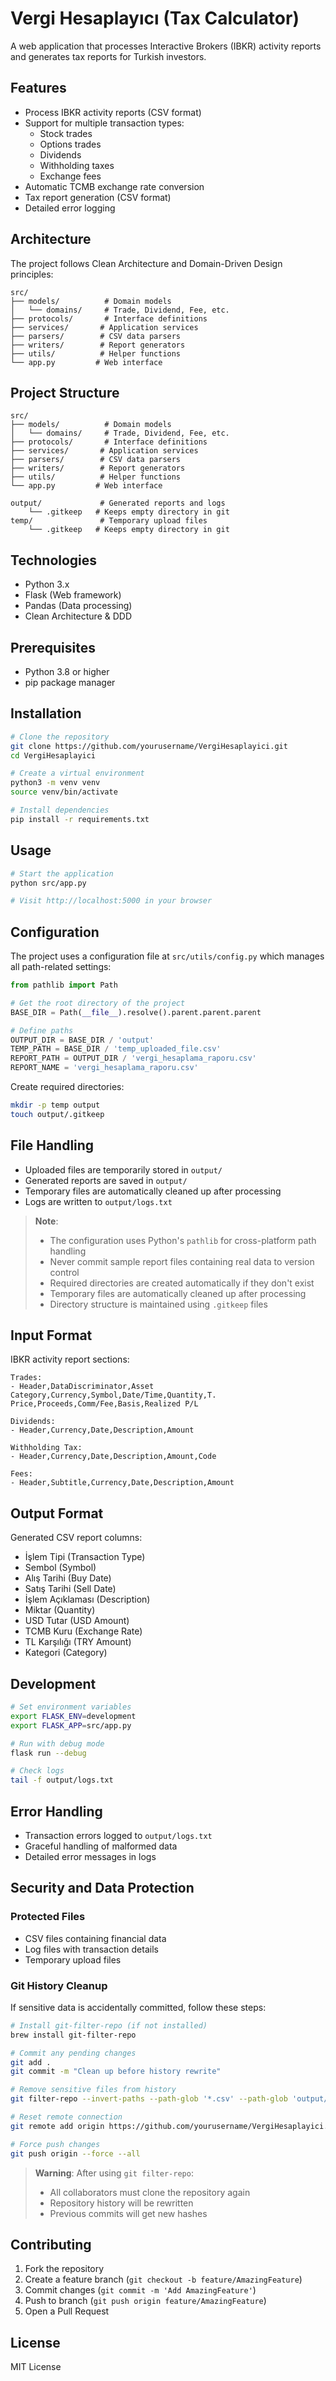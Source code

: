 # Vergi Hesaplayıcı (Tax Calculator)

A web application that processes Interactive Brokers (IBKR) activity reports and generates tax reports for Turkish investors.

## Features
- Process IBKR activity reports (CSV format)
- Support for multiple transaction types:
  * Stock trades
  * Options trades
  * Dividends
  * Withholding taxes
  * Exchange fees
- Automatic TCMB exchange rate conversion
- Tax report generation (CSV format)
- Detailed error logging

## Architecture
The project follows Clean Architecture and Domain-Driven Design principles:

```plaintext
src/
├── models/          # Domain models
│   └── domains/     # Trade, Dividend, Fee, etc.
├── protocols/       # Interface definitions
├── services/       # Application services
├── parsers/        # CSV data parsers
├── writers/        # Report generators
├── utils/          # Helper functions
└── app.py         # Web interface
```

## Project Structure
```plaintext
src/
├── models/          # Domain models
│   └── domains/     # Trade, Dividend, Fee, etc.
├── protocols/       # Interface definitions
├── services/       # Application services
├── parsers/        # CSV data parsers
├── writers/        # Report generators
├── utils/          # Helper functions
└── app.py         # Web interface

output/             # Generated reports and logs
    └── .gitkeep   # Keeps empty directory in git
temp/               # Temporary upload files
    └── .gitkeep   # Keeps empty directory in git
```

## Technologies
- Python 3.x
- Flask (Web framework)
- Pandas (Data processing)
- Clean Architecture & DDD

## Prerequisites
- Python 3.8 or higher
- pip package manager

## Installation

```bash
# Clone the repository
git clone https://github.com/yourusername/VergiHesaplayici.git
cd VergiHesaplayici

# Create a virtual environment
python3 -m venv venv
source venv/bin/activate

# Install dependencies
pip install -r requirements.txt
```

## Usage

```bash
# Start the application
python src/app.py

# Visit http://localhost:5000 in your browser
```

## Configuration
The project uses a configuration file at `src/utils/config.py` which manages all path-related settings:

```python
from pathlib import Path

# Get the root directory of the project
BASE_DIR = Path(__file__).resolve().parent.parent.parent

# Define paths
OUTPUT_DIR = BASE_DIR / 'output'
TEMP_PATH = BASE_DIR / 'temp_uploaded_file.csv'
REPORT_PATH = OUTPUT_DIR / 'vergi_hesaplama_raporu.csv'
REPORT_NAME = 'vergi_hesaplama_raporu.csv'
```

Create required directories:
```bash
mkdir -p temp output
touch output/.gitkeep
```

## File Handling
- Uploaded files are temporarily stored in `output/`
- Generated reports are saved in `output/`
- Temporary files are automatically cleaned up after processing
- Logs are written to `output/logs.txt`

> **Note**:
> - The configuration uses Python's `pathlib` for cross-platform path handling
> - Never commit sample report files containing real data to version control
> - Required directories are created automatically if they don't exist
> - Temporary files are automatically cleaned up after processing
> - Directory structure is maintained using `.gitkeep` files

## Input Format
IBKR activity report sections:

```plaintext
Trades:
- Header,DataDiscriminator,Asset Category,Currency,Symbol,Date/Time,Quantity,T. Price,Proceeds,Comm/Fee,Basis,Realized P/L

Dividends:
- Header,Currency,Date,Description,Amount

Withholding Tax:
- Header,Currency,Date,Description,Amount,Code

Fees:
- Header,Subtitle,Currency,Date,Description,Amount
```

## Output Format
Generated CSV report columns:
- İşlem Tipi (Transaction Type)
- Sembol (Symbol)
- Alış Tarihi (Buy Date)
- Satış Tarihi (Sell Date)
- İşlem Açıklaması (Description)
- Miktar (Quantity)
- USD Tutar (USD Amount)
- TCMB Kuru (Exchange Rate)
- TL Karşılığı (TRY Amount)
- Kategori (Category)

## Development

```bash
# Set environment variables
export FLASK_ENV=development
export FLASK_APP=src/app.py

# Run with debug mode
flask run --debug

# Check logs
tail -f output/logs.txt
```

## Error Handling
- Transaction errors logged to `output/logs.txt`
- Graceful handling of malformed data
- Detailed error messages in logs

## Security and Data Protection

### Protected Files
- CSV files containing financial data
- Log files with transaction details
- Temporary upload files

### Git History Cleanup
If sensitive data is accidentally committed, follow these steps:

```bash
# Install git-filter-repo (if not installed)
brew install git-filter-repo

# Commit any pending changes
git add .
git commit -m "Clean up before history rewrite"

# Remove sensitive files from history
git filter-repo --invert-paths --path-glob '*.csv' --path-glob 'output/*' --force

# Reset remote connection
git remote add origin https://github.com/yourusername/VergiHesaplayici.git

# Force push changes
git push origin --force --all
```

> **Warning**: After using `git filter-repo`:
> - All collaborators must clone the repository again
> - Repository history will be rewritten
> - Previous commits will get new hashes

## Contributing
1. Fork the repository
2. Create a feature branch (`git checkout -b feature/AmazingFeature`)
3. Commit changes (`git commit -m 'Add AmazingFeature'`)
4. Push to branch (`git push origin feature/AmazingFeature`)
5. Open a Pull Request

## License
MIT License
````
